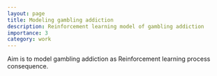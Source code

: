 ```yaml
---
layout: page
title: Modeling gambling addiction
description: Reinforcement learning model of gambling addiction
importance: 3
category: work
---
```


Aim is to model gambling addiction as Reinforcement learning process consequence.
